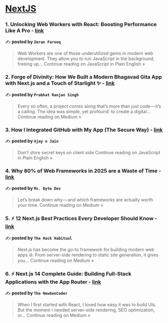 
<h1><a href=https://medium.com/tag/nextjs/recommended target="_blank" rel="noopener noreferrer">NextJS</a></h1>
<h3>1. Unlocking Web Workers with React: Boosting Performance Like A Pro - <a href="https://javascript.plainenglish.io/unlocking-web-workers-with-react-boosting-performance-like-a-pro-2c06f424a2d8?source=rss------nextjs-5" target="_blank" rel="noopener noreferrer">link</a></h3>

✍️ **posted by `Imran Farooq`**

<blockquote>Web Workers are one of those underutilized gems in modern web development. They allow you to run JavaScript in the background, freeing up…
Continue reading on JavaScript in Plain English »</blockquote>

<h3>2. Forge of Divinity: How We Built a Modern Bhagavad Gita App with Next.js and a Touch of Starlight ✨ - <a href="https://medium.com/@topi9864/forge-of-divinity-how-we-built-a-modern-bhagavad-gita-app-with-next-js-and-a-touch-of-starlight-78945ae657e3?source=rss------nextjs-5" target="_blank" rel="noopener noreferrer">link</a></h3>

✍️ **posted by `Prabhat Ranjan Singh`**

<blockquote>Every so often, a project comes along that’s more than just code — it’s a calling. The idea was simple, yet profound: to create a digital…
Continue reading on Medium »</blockquote>

<h3>3. How I Integrated GitHub with My App (The Secure Way) - <a href="https://javascript.plainenglish.io/how-i-integrated-github-with-my-app-the-secure-way-c289393c4d0d?source=rss------nextjs-5" target="_blank" rel="noopener noreferrer">link</a></h3>

✍️ **posted by `Ajay n Jain`**

<blockquote>Don’t store secret keys on client side
Continue reading on JavaScript in Plain English »</blockquote>

<h3>4. Why 80% of Web Frameworks in 2025 are a Waste of Time - <a href="https://medium.com/@msbytedev/why-80-of-web-frameworks-in-2025-are-a-waste-of-time-238efb2240dc?source=rss------nextjs-5" target="_blank" rel="noopener noreferrer">link</a></h3>

✍️ **posted by `Ms. Byte Dev`**

<blockquote>Let’s break down why — and which frameworks are actually worth your time.
Continue reading on Medium »</blockquote>

<h3>5. ⚡ 12 Next.js Best Practices Every Developer Should Know - <a href="https://medium.com/@theHackHabitual/12-next-js-best-practices-every-developer-should-know-41a91979bf25?source=rss------nextjs-5" target="_blank" rel="noopener noreferrer">link</a></h3>

✍️ **posted by `The Hack Habitual`**

<blockquote>Next.js has become the go-to framework for building modern web apps 🌐. From server-side rendering to static site generation, it gives you…
Continue reading on Medium »</blockquote>

<h3>6. ⚡ Next.js 14 Complete Guide: Building Full-Stack Applications with the App Router - <a href="https://medium.com/@theNewGenCoder/next-js-14-complete-guide-building-full-stack-applications-with-the-app-router-a31ea8223527?source=rss------nextjs-5" target="_blank" rel="noopener noreferrer">link</a></h3>

✍️ **posted by `The NewGenCoder`**

<blockquote>When I first started with React, I loved how easy it was to build UIs. But the moment I needed server-side rendering, SEO optimization, or…
Continue reading on Medium »</blockquote>

